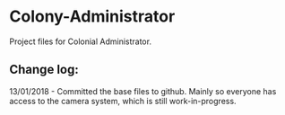 # Colony-Administrator
Project files for Colonial Administrator.



## Change log:


  13/01/2018 - Committed the base files to github. Mainly so everyone has access to the camera system, which is still work-in-progress.
